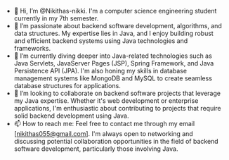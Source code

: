 - 👋 Hi, I’m @Nikithas-nikki. I'm a computer science engineering student currently in my 7th semester.
- 👀 I’m passionate about backend software development, algorithms, and data structures. My expertise lies in Java, and I enjoy building robust and efficient backend systems using Java technologies and frameworks.
- 🌱 I’m currently diving deeper into Java-related technologies such as Java Servlets, JavaServer Pages (JSP), Spring Framework, and Java Persistence API (JPA). I'm also honing my skills in database management systems like MongoDB and MySQL to create seamless database structures for applications.
- 💞️ I’m looking to collaborate on backend software projects that leverage my Java expertise. Whether it's web development or enterprise applications, I'm enthusiastic about contributing to projects that require solid backend development using Java.
- 📫 How to reach me: Feel free to contact me through my email [nikithas055@gmail.com]. I'm always open to networking and discussing potential collaboration opportunities in the field of backend software development, particularly those involving Java.
<!---
Nikithas-nikki/Nikithas-nikki is a ✨ special ✨ repository because its `README.md` (this file) appears on your GitHub profile.
You can click the Preview link to take a look at your changes.
--->
